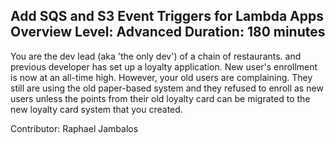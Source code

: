 Add SQS and S3 Event Triggers for Lambda Apps
Overview
Level: Advanced
Duration: 180 minutes
------------------------------
You are the dev lead (aka 'the only dev') of a chain of restaurants. and previous developer has set up a loyalty application. New user's enrollment is now at an all-time high.
However, your old users are complaining. They still are using the old paper-based system and they refused to enroll as new users unless the points from their old loyalty card can be migrated to the new loyalty card system that you created.

Contributor: Raphael Jambalos